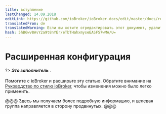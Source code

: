 ```yaml
---
title: вступление
lastChanged: 14.09.2018
editLink: https://github.com/ioBroker/ioBroker.docs/edit/master/docs/ru/config/README.md
translatedFrom: de
translatedWarning: Если вы хотите отредактировать этот документ, удалите поле «translationFrom», в противном случае этот документ будет снова автоматически переведен
hash: 5hB6wv8AvY2a9t8nYEr/eTbTHahxmyseEASF57wMA/U=
---
```

# Расширенная конфигурация
?> ***Это заполнитель*** .<br><br> Помогите с ioBroker и расширьте эту статью. Обратите внимание на [Руководство по стилю ioBroker](https://www.iobroker.net/#de/documentation/community/styleguidedoc.md), чтобы изменения можно было легко применить.

@@@ Здесь мы получаем более подробную информацию, и целевая группа направляется в сторону продвинутых.
@@@